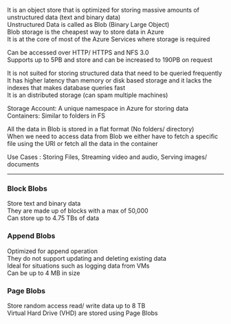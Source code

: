 It is an object store that is optimized for storing massive amounts of unstructured data (text and binary data)  
Unstructured Data is called as Blob (Binary Large Object)  
Blob storage is the cheapest way to store data in Azure  
It is at the core of most of the Azure Services where storage is required

Can be accessed over HTTP/ HTTPS and NFS 3.0  
Supports up to 5PB and store and can be increased to 190PB on request

It is not suited for storing structured data that need to be queried frequently  
It has higher latency than memory or disk based storage and it lacks the indexes that makes database queries fast  
It is an distributed storage (can spam multiple machines)

Storage Account: A unique namespace in Azure for storing data  
Containers: Similar to folders in FS

All the data in Blob is stored in a flat format (No folders/ directory)  
When we need to access data from Blob we either have to fetch a specific file using the URI or fetch all the data in the container

Use Cases : Storing Files, Streaming video and audio, Serving images/ documents

---

### Block Blobs

Store text and binary data  
They are made up of blocks with a max of 50,000  
Can store up to 4.75 TBs of data

### Append Blobs

Optimized for append operation  
They do not support updating and deleting existing data  
Ideal for situations such as logging data from VMs  
Can be up to 4 MB in size

### Page Blobs

Store random access read/ write data up to 8 TB  
Virtual Hard Drive (VHD) are stored using Page Blobs
